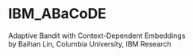 # IBM_ABaCoDE 

Adaptive Bandit with Context-Dependent Embeddings  
by Baihan Lin, Columbia University, IBM Research
